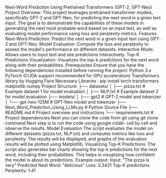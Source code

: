 Next-Word Prediction Using Pretrained Transformers (GPT-2, GPT-Neo)
Project Overview:
  This project leverages pretrained transformer models, specifically GPT-2 and GPT-Neo, for predicting the next word in a given text input. 
  The goal is to demonstrate the capabilities of these models in generating the next most probable word based on an input text, 
  as well as evaluating model performance using loss and perplexity metrics.
Features
  Next-Word Prediction: Predict the next word in a given input text using GPT-2 and GPT-Neo.
  Model Evaluation: Compute the loss and perplexity to assess the model's performance on different datasets.
  Interactive Mode: Allows users to input text and see predictions interactively.
  Top-K Predictions Visualization: Visualizes the top-k predictions for the next word along with their probabilities.
Prerequisites
Ensure that you have the following dependencies installed before running the project:
  Python 3.x
  PyTorch (CUDA support recommended for GPU acceleration)
  Transformers library by Hugging Face
Necessary Libraries :
  pip install torch transformers matplotlib numpy
Project Structure:
├── datasets/
│   ├── pizza.txt          # Example dataset 1 for model evaluation
│   ├── NLP.txt            # Example dataset 2 for model evaluation
├── models/
│   ├── gpt2               # GPT-2 model and tokenizer
│   └── gpt-neo-125M       # GPT-Neo model and tokenizer
├── Next_Word_Prediction_Using_LLMs.py               # Python Source File
├── README.md              # Project overview and instructions
└── requirements.txt       # Project dependencies
Next you can clone the code from git using
  git clone command
Next step is to run the code using google colab- cell by cell and observe the results.
Model Evaluation
  The script evaluates the model on different datasets (pizza.txt, NLP.txt) and computes metrics like loss and perplexity. The results will be displayed, 
  and graphs of the evaluation results will be plotted using Matplotlib.
Visualizing Top-K Predictions:
  The script also generates bar charts showing the top-k predictions for the next word, including their probabilities. This helps in visualizing how confident 
  the model is about its predictions.
Example output:
  Input: "The pizza is very"
  Predicted Next Word: "delicious"
  Loss: 0.3421
  Top-K predictions
  Perplexity: 1.41

